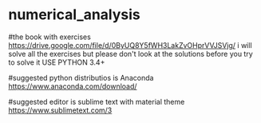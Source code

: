 # numerical_analysis

#the book with exercises 
https://drive.google.com/file/d/0ByUQ8Y5fWH3LakZvOHprVVJSVjg/ 
i will solve all the exercises but please don't look at the solutions before you try to solve it 
USE PYTHON 3.4+

#suggested python distributios is Anaconda 
https://www.anaconda.com/download/

#suggested editor is sublime text with material theme
https://www.sublimetext.com/3
